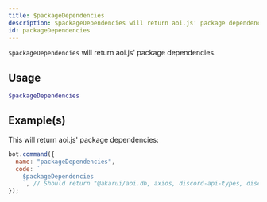```yaml
---
title: $packageDependencies
description: $packageDependencies will return aoi.js' package dependencies.
id: packageDependencies
---
```


`$packageDependencies` will return aoi.js' package dependencies.

## Usage

```php
$packageDependencies
```

## Example(s)

This will return aoi.js' package dependencies:

```javascript
bot.command({
  name: "packageDependencies",
  code: `
    $packageDependencies
    `, // Should return "@akarui/aoi.db, axios, discord-api-types, discord.js, undici"
});
```

